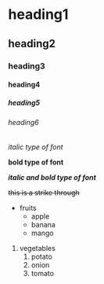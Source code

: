 # heading1
## heading2
### heading3
#### heading4
##### heading5
###### heading6

*italic type of font*

**bold type of font**

***italic and bold type of font***

~~this is a strike through~~

* fruits
  * apple
  * banana
  * mango
1. vegetables
    1. potato
    2. onion
    3. tomato  


